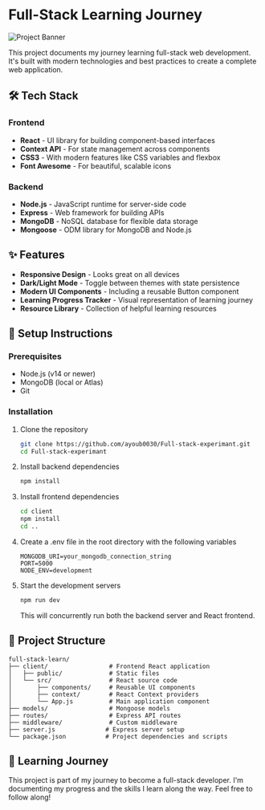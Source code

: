 # Full-Stack Learning Journey

![Project Banner](./client/public/og-image.jpg)

This project documents my journey learning full-stack web development. It's built with modern technologies and best practices to create a complete web application.

## 🛠️ Tech Stack

### Frontend
- **React** - UI library for building component-based interfaces
- **Context API** - For state management across components
- **CSS3** - With modern features like CSS variables and flexbox
- **Font Awesome** - For beautiful, scalable icons

### Backend
- **Node.js** - JavaScript runtime for server-side code
- **Express** - Web framework for building APIs
- **MongoDB** - NoSQL database for flexible data storage
- **Mongoose** - ODM library for MongoDB and Node.js

## ✨ Features

- **Responsive Design** - Looks great on all devices
- **Dark/Light Mode** - Toggle between themes with state persistence
- **Modern UI Components** - Including a reusable Button component
- **Learning Progress Tracker** - Visual representation of learning journey
- **Resource Library** - Collection of helpful learning resources

## 🚀 Setup Instructions

### Prerequisites
- Node.js (v14 or newer)
- MongoDB (local or Atlas)
- Git

### Installation

1. Clone the repository
   ```bash
   git clone https://github.com/ayoub0030/Full-stack-experimant.git
   cd Full-stack-experimant
   ```

2. Install backend dependencies
   ```bash
   npm install
   ```

3. Install frontend dependencies
   ```bash
   cd client
   npm install
   cd ..
   ```

4. Create a .env file in the root directory with the following variables
   ```
   MONGODB_URI=your_mongodb_connection_string
   PORT=5000
   NODE_ENV=development
   ```

5. Start the development servers
   ```bash
   npm run dev
   ```
   This will concurrently run both the backend server and React frontend.

## 📁 Project Structure

```
full-stack-learn/
├── client/                 # Frontend React application
│   ├── public/             # Static files
│   └── src/                # React source code
│       ├── components/     # Reusable UI components
│       ├── context/        # React Context providers
│       └── App.js          # Main application component
├── models/                 # Mongoose models
├── routes/                 # Express API routes
├── middleware/             # Custom middleware
├── server.js              # Express server setup
└── package.json           # Project dependencies and scripts
```

## 🧠 Learning Journey

This project is part of my journey to become a full-stack developer. I'm documenting my progress and the skills I learn along the way. Feel free to follow along!

